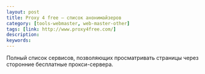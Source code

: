 ```yaml
---
layout: post
title: Proxy 4 free — список анонимайзеров
category: [tools-webmaster, web-master-other]
tags: [link: http://www.proxy4free.com/]
description:
keywords:
---
```


<p>Полный список сервисов, позволяющих просматривать страницы через сторонние бесплатные прокси-сервера.</p>
